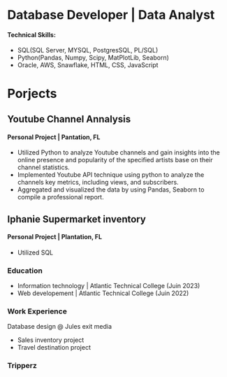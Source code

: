 # Database Developer | Data Analyst

#### Technical Skills: 
- SQL(SQL Server, MYSQL, PostgresSQL, PL/SQL)
- Python(Pandas, Numpy, Scipy, MatPlotLib, Seaborn)
- Oracle, AWS, Snawflake, HTML, CSS, JavaScript

# Porjects
## Youtube Channel Annalysis
#### Personal Project | Pantation, FL
- Utilized Python to analyze Youtube channels and gain insights into the online presence and popularity of the specified artists base on their channel statistics.
- Implemented Youtube API technique using python to analyze the channels key metrics,  including views, and subscribers.
- Aggregated and visualized the data by using Pandas, Seaborn to compile a professional report.


## Iphanie Supermarket inventory
#### Personal Project | Plantation, FL
- Utilized SQL


### Education
- Information technology |  Atlantic Technical College (Juin 2023)
- Web developement | Atlantic Technical College (Juin 2022)

### Work Experience
Database design @ Jules exit media
- Sales inventory project
- Travel destination project

### Tripperz
